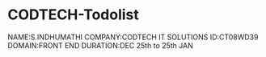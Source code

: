 # CODTECH-Todolist
NAME:S.INDHUMATHI
COMPANY:CODTECH IT SOLUTIONS
ID:CT08WD39
DOMAIN:FRONT END 
DURATION:DEC 25th to 25th JAN 
